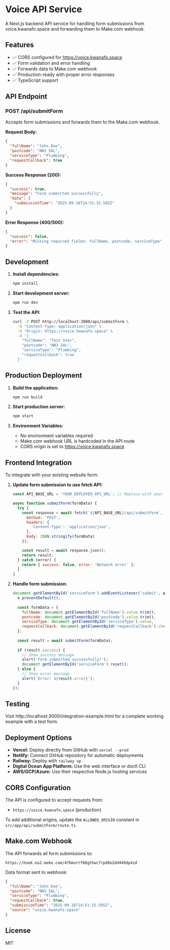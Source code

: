
# Voice API Service

A Next.js backend API service for handling form submissions from voice.kwanafo.space and forwarding them to Make.com webhook.

## Features

- ✅ CORS configured for https://voice.kwanafo.space
- ✅ Form validation and error handling  
- ✅ Forwards data to Make.com webhook
- ✅ Production-ready with proper error responses
- ✅ TypeScript support

## API Endpoint

### POST /api/submitForm

Accepts form submissions and forwards them to the Make.com webhook.

**Request Body:**
```json
{
  "fullName": "John Doe",
  "postcode": "NN3 5AL", 
  "serviceType": "Plumbing",
  "requestCallback": true
}
```

**Success Response (200):**
```json
{
  "success": true,
  "message": "Form submitted successfully",
  "data": {
    "submissionTime": "2025-09-18T14:51:15.595Z"
  }
}
```

**Error Response (400/500):**
```json
{
  "success": false,
  "error": "Missing required fields: fullName, postcode, serviceType"
}
```

## Development

1. **Install dependencies:**
   ```bash
   npm install
   ```

2. **Start development server:**
   ```bash
   npm run dev
   ```
   
3. **Test the API:**
   ```bash
   curl -X POST http://localhost:3000/api/submitForm \
     -H "Content-Type: application/json" \
     -H "Origin: https://voice.kwanafo.space" \
     -d '{
       "fullName": "Test User",
       "postcode": "NN3 5AL", 
       "serviceType": "Plumbing",
       "requestCallback": true
     }'
   ```

## Production Deployment

1. **Build the application:**
   ```bash
   npm run build
   ```

2. **Start production server:**
   ```bash
   npm start
   ```

3. **Environment Variables:**
   - No environment variables required
   - Make.com webhook URL is hardcoded in the API route
   - CORS origin is set to https://voice.kwanafo.space

## Frontend Integration

To integrate with your existing website form:

1. **Update form submission to use fetch API:**
   ```javascript
   const API_BASE_URL = 'YOUR_DEPLOYED_API_URL'; // Replace with your deployed URL

   async function submitForm(formData) {
     try {
       const response = await fetch(`${API_BASE_URL}/api/submitForm`, {
         method: 'POST',
         headers: {
           'Content-Type': 'application/json',
         },
         body: JSON.stringify(formData)
       });

       const result = await response.json();
       return result;
     } catch (error) {
       return { success: false, error: 'Network error' };
     }
   }
   ```

2. **Handle form submission:**
   ```javascript
   document.getElementById('serviceForm').addEventListener('submit', async (e) => {
     e.preventDefault();
     
     const formData = {
       fullName: document.getElementById('fullName').value.trim(),
       postcode: document.getElementById('postcode').value.trim(),
       serviceType: document.getElementById('serviceType').value,
       requestCallback: document.getElementById('requestCallback').checked
     };
     
     const result = await submitForm(formData);
     
     if (result.success) {
       // Show success message
       alert('Form submitted successfully!');
       document.getElementById('serviceForm').reset();
     } else {
       // Show error message
       alert(`Error: ${result.error}`);
     }
   });
   ```

## Testing

Visit http://localhost:3000/integration-example.html for a complete working example with a test form.

## Deployment Options

- **Vercel:** Deploy directly from GitHub with `vercel --prod`
- **Netlify:** Connect GitHub repository for automatic deployments
- **Railway:** Deploy with `railway up` 
- **Digital Ocean App Platform:** Use the web interface or doctl CLI
- **AWS/GCP/Azure:** Use their respective Node.js hosting services

## CORS Configuration

The API is configured to accept requests from:
- `https://voice.kwanafo.space` (production)

To add additional origins, update the `ALLOWED_ORIGIN` constant in `src/app/api/submitForm/route.ts`.

## Make.com Webhook

The API forwards all form submissions to:
```
https://hook.eu2.make.com/476murtf66gthwc7rpd8e2dd449dp4zd
```

Data format sent to webhook:
```json
{
  "fullName": "John Doe",
  "postcode": "NN3 5AL",
  "serviceType": "Plumbing", 
  "requestCallback": true,
  "submissionTime": "2025-09-18T14:51:15.595Z",
  "source": "voice.kwanafo.space"
}
```

## License

MIT
